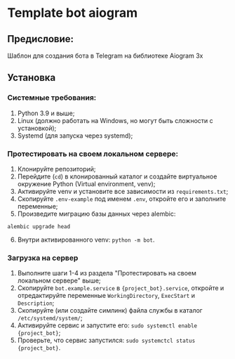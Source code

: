 # Template bot aiogram
## Предисловие:
Шаблон для создания бота в Telegram на библиотеке Aiogram 3x
## Установка

### Системные требования:
1. Python 3.9 и выше;
2. Linux (должно работать на Windows, но могут быть сложности с установкой);
3. Systemd (для запуска через systemd);
### Протестировать на своем локальном сервере:
1. Клонируйте репозиторий;
2. Перейдите (`cd`) в клонированный каталог и создайте виртуальное окружение Python (Virtual environment, venv);
3. Активируйте venv и установите все зависимости из `requirements.txt`;
4. Скопируйте `.env-example` под именем `.env`, откройте его и заполните переменные;
5. Произведите миграцию базы данных через alembic:
```
alembic upgrade head
```
6. Внутри активированного venv: `python -m bot`.
### Загрузка на сервер
1. Выполните шаги 1-4 из раздела "Протестировать на своем локальном сервере" выше;
2. Скопируйте `bot.example.service` в `{project_bot}.service`, откройте и отредактируйте переменные `WorkingDirectory`,
 `ExecStart` и `Description`;
3. Скопируйте (или создайте симлинк) файла службы в каталог `/etc/systemd/system/`;
4. Активируйте сервис и запустите его: `sudo systemctl enable {project_bot}`;
5. Проверьте, что сервис запустился: `sudo systemctcl status {project_bot}`.
